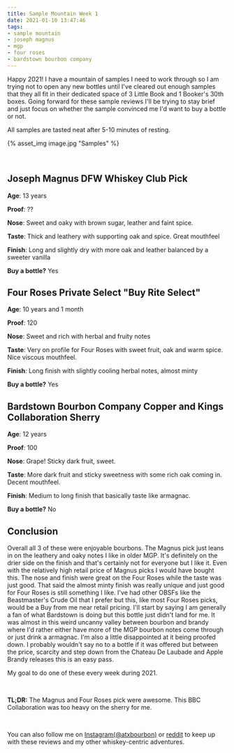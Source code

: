 ```yaml
---
title: Sample Mountain Week 1
date: 2021-01-10 13:47:46
tags:
- sample mountain
- joseph magnus
- mgp
- four roses
- bardstown bourbon company
---
```



Happy 2021! I have a mountain of samples I need to work through so I am trying not to open any new bottles until I've cleared out enough samples that they all fit in their dedicated space of 3 Little Book and 1 Booker's 30th boxes. Going forward for these sample reviews I'll be trying to stay brief and just focus on whether the sample convinced me I'd want to buy a bottle or not.

All samples are tasted neat after 5-10 minutes of resting.

{% asset_img image.jpg "Samples" %}

&nbsp;

## Joseph Magnus DFW Whiskey Club Pick

**Age**: 13 years

**Proof**: ??

**Nose**: Sweet and oaky with brown sugar, leather and faint spice.

**Taste**: Thick and leathery with supporting oak and spice. Great mouthfeel

**Finish**: Long and slightly dry with more oak and leather balanced by a sweeter vanilla

**Buy a bottle?** Yes

## Four Roses Private Select "Buy Rite Select"

**Age**: 10 years and 1 month

**Proof**: 120

**Nose**: Sweet and rich with herbal and fruity notes

**Taste**: Very on profile for Four Roses with sweet fruit, oak and warm spice. Nice viscous mouthfeel.

**Finish**: Long finish with slightly cooling herbal notes, almost minty

**Buy a bottle?** Yes

## Bardstown Bourbon Company Copper and Kings Collaboration Sherry

**Age**: 12 years

**Proof**: 100

**Nose**: Grape! Sticky dark fruit, sweet.

**Taste**: More dark fruit and sticky sweetness with some rich oak coming in. Decent mouthfeel.

**Finish**: Medium to long finish that basically taste like armagnac.

**Buy a bottle?** No

## Conclusion

Overall all 3 of these were enjoyable bourbons. The Magnus pick just leans in on the leathery and oaky notes I like in older MGP. It's definitely on the drier side on the finish and that's certainly not for everyone but I like it. Even with the relatively high retail price of Magnus picks I would have bought this. The nose and finish were great on the Four Roses while the taste was just good. That said the almost minty finish was really unique and just good for Four Roses is still something I like. I've had other OBSFs like the Beastmaster's Crude Oil that I prefer but this, like most Four Roses picks, would be a Buy from me near retail pricing. I'll start by saying I am generally a fan of what Bardstown is doing but this bottle just didn't land for me. It was almost in this weird uncanny valley between bourbon and brandy where I'd rather either have more of the MGP bourbon notes come through or just drink a armagnac. I'm also a little disappointed at it being proofed down. I probably wouldn't say no to a bottle if it was offered but between the price, scarcity and step down from the Chateau De Laubade and Apple Brandy releases this is an easy pass.

My goal to do one of these every week during 2021.


&nbsp;

**TL;DR:** The Magnus and Four Roses pick were awesome. This BBC Collaboration was too heavy on the sherry for me.

&nbsp;

You can also follow me on [Instagram(@atxbourbon)](https://www.instagram.com/atxbourbon/) or [reddit](https://www.reddit.com/r/atxbourbon/) to keep up with these reviews and my other whiskey-centric adventures.




